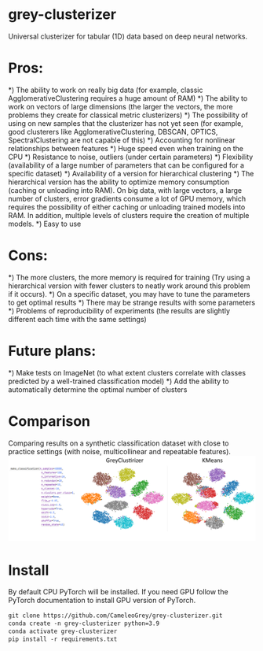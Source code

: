 # grey-clusterizer
Universal clusterizer for tabular (1D) data based on deep neural networks.

# Pros:
*) The ability to work on really big data (for example, classic AgglomerativeClustering requires a huge amount of RAM)
*) The ability to work on vectors of large dimensions (the larger the vectors, the more problems they create for classical metric clusterizers)
*) The possibility of using on new samples that the clusterizer has not yet seen (for example, good clusterers like AgglomerativeClustering, DBSCAN, OPTICS, SpectralClustering are not capable of this)
*) Accounting for nonlinear relationships between features
*) Huge speed even when training on the CPU
*) Resistance to noise, outliers (under certain parameters)
*) Flexibility (availability of a large number of parameters that can be configured for a specific dataset)
*) Availability of a version for hierarchical clustering
*) The hierarchical version has the ability to optimize memory consumption (caching or unloading into RAM). On big data, with large vectors, a large number of clusters, error gradients consume a lot of GPU memory, which requires the possibility of either caching or unloading trained models into RAM. In addition, multiple levels of clusters require the creation of multiple models.
*) Easy to use

# Cons:
*) The more clusters, the more memory is required for training (Try using a hierarchical version with fewer clusters to neatly work around this problem if it occurs).
*) On a specific dataset, you may have to tune the parameters to get optimal results
*) There may be strange results with some parameters
*) Problems of reproducibility of experiments (the results are slightly different each time with the same settings)

# Future plans:
*) Make tests on ImageNet (to what extent clusters correlate with classes predicted by a well-trained classification model)
*) Add the ability to automatically determine the optimal number of clusters

# Comparison
Comparing results on a synthetic classification dataset with close to practice settings (with noise, multicollinear and repeatable features).
![](comparison.png)

# Install
By default CPU PyTorch will be installed. 
If you need GPU follow the PyTorch documentation to install GPU version of PyTorch.
```
git clone https://github.com/CameleoGrey/grey-clusterizer.git
conda create -n grey-clusterizer python=3.9
conda activate grey-clusterizer
pip install -r requirements.txt
```